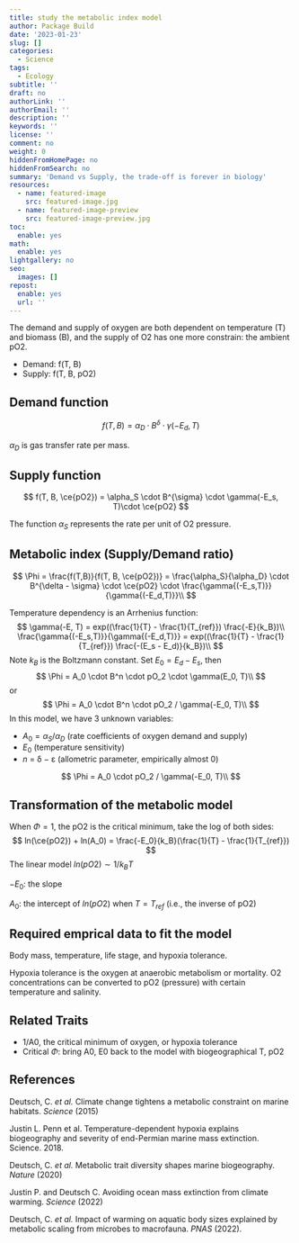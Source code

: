 ```yaml
---
title: study the metabolic index model
author: Package Build
date: '2023-01-23'
slug: []
categories:
  - Science
tags:
  - Ecology
subtitle: ''
draft: no
authorLink: ''
authorEmail: ''
description: ''
keywords: ''
license: ''
comment: no
weight: 0
hiddenFromHomePage: no
hiddenFromSearch: no
summary: 'Demand vs Supply, the trade-off is forever in biology'
resources:
  - name: featured-image
    src: featured-image.jpg
  - name: featured-image-preview
    src: featured-image-preview.jpg
toc:
  enable: yes
math:
  enable: yes
lightgallery: no
seo:
  images: []
repost:
  enable: yes
  url: ''
---
```




The demand and supply of oxygen are both dependent on temperature (T) and biomass (B), and the supply of O2 has one more constrain: the ambient pO2.

- Demand: f(T, B)
- Supply: f(T, B, pO2)

## Demand function

$$
f(T, B) = \alpha_D \cdot B^{\delta} \cdot \gamma(-E_d, T)
$$

$\alpha_D$ is gas transfer rate per mass.

## Supply function

$$
f(T, B, \ce{pO2}) = \alpha_S \cdot B^{\sigma} \cdot \gamma(-E_s, T)\cdot \ce{pO2}
$$

The function $\alpha_S$ represents the rate per unit of O2 pressure.

## Metabolic index (Supply/Demand ratio)

$$
\Phi = \frac{f(T,B)}{f(T, B, \ce{pO2})} = \frac{\alpha_S}{\alpha_D} \cdot B^{\delta - \sigma} \cdot \ce{pO2} \cdot \frac{\gamma{(-E_s,T)}}{\gamma{(-E_d,T)}}\\
$$

Temperature dependency is an Arrhenius function:
$$
\gamma(-E, T) = exp((\frac{1}{T} - \frac{1}{T_{ref}}) \frac{-E}{k_B})\\
\frac{\gamma{(-E_s,T)}}{\gamma{(-E_d,T)}} = exp((\frac{1}{T} - \frac{1}{T_{ref}}) \frac{-(E_s - E_d)}{k_B})\\
$$
Note $k_B$ is the Boltzmann constant.  Set $E_0 = E_d - E_s$, then
$$
\Phi = A_0 \cdot B^n \cdot pO_2 \cdot \gamma(E_0, T)\\
$$
or
$$
\Phi = A_0 \cdot B^n \cdot pO_2 / \gamma(-E_0, T)\\
$$
In this model, we have 3 unknown variables:

- $A_0 = \alpha_S/\alpha_D$ (rate coefficients of oxygen demand and supply)
- $E_0$ (temperature sensitivity)
- *n* = δ − ε (allometric parameter, empirically almost 0)

$$
\Phi = A_0 \cdot pO_2 / \gamma(-E_0, T)\\
$$

## Transformation of the metabolic model

When $\Phi = 1$, the pO2 is the critical minimum, take the log of both sides:
$$
ln(\ce{pO2}) + ln(A_0)  = \frac{-E_0}{k_B}(\frac{1}{T} - \frac{1}{T_{ref}})
$$
The linear model $ln(pO2) \sim 1/k_BT$

$-E_0$: the slope

$A_0$: the intercept of $ln(pO2)$ when $T=T_{ref}$ (i.e., the inverse of pO2)

## Required emprical data to fit the model

Body mass, temperature, life stage, and hypoxia tolerance.

Hypoxia tolerance is the oxygen at anaerobic metabolism or mortality. O2 concentrations can be converted to pO2 (pressure) with certain temperature and salinity.

## Related Traits

- 1/A0, the critical minimum of oxygen, or hypoxia tolerance
- Critical $\Phi$: bring A0, E0 back to the model with biogeographical T, pO2

## References

Deutsch, C. *et al.* Climate change tightens a metabolic constraint on marine habitats. *Science* (2015)

Justin L. Penn et al. Temperature-dependent hypoxia explains biogeography and severity of end-Permian marine mass extinction. Science. 2018.

Deutsch, C. *et al.* Metabolic trait diversity shapes marine biogeography. *Nature* (2020)

Justin P. and Deutsch C. Avoiding ocean mass extinction from climate warming. *Science* (2022)

Deutsch, C. *et al.* Impact of warming on aquatic body sizes explained by metabolic scaling from microbes to macrofauna. *PNAS* (2022).
